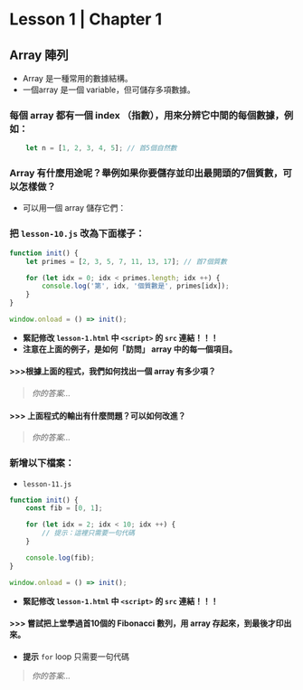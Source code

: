 # Lesson 1 | Chapter 1

## Array 陣列
- Array 是一種常用的數據結構。
- 一個array 是一個 variable，但可儲存多項數據。

### 每個 array 都有一個 index （指數），用來分辨它中間的每個數據，例如：
```javascript
	let n = [1, 2, 3, 4, 5]; // 首5個自然數
```

### Array 有什麼用途呢？舉例如果你要儲存並印出最開頭的7個質數，可以怎樣做？
- 可以用一個 array 儲存它們：

### 把 `lesson-10.js` 改為下面樣子：
```javascript
function init() {
	let primes = [2, 3, 5, 7, 11, 13, 17]; // 首7個質數

	for (let idx = 0; idx < primes.length; idx ++) {
		console.log('第', idx, '個質數是', primes[idx]);
	}
}

window.onload = () => init();
```
- **緊記修改 `lesson-1.html` 中 `<script>` 的 `src` 連結！！！**
- **注意在上面的例子，是如何「訪問」 array 中的每一個項目。**

#### >>>根據上面的程式，我們如何找出一個 array 有多少項？
> _你的答案..._

#### >>> 上面程式的輸出有什麼問題？可以如何改進？
> _你的答案..._

### 新增以下檔案：
- `lesson-11.js`
```javascript
function init() {
	const fib = [0, 1];

	for (let idx = 2; idx < 10; idx ++) {
		// 提示：這裡只需要一句代碼
	}

	console.log(fib);
}

window.onload = () => init();
```
- **緊記修改 `lesson-1.html` 中 `<script>` 的 `src` 連結！！！**

#### >>> 嘗試把上堂學過首10個的 Fibonacci 數列，用 array 存起來，到最後才印出來。
- **提示** `for` loop 只需要一句代碼
> _你的答案..._
